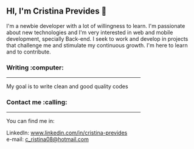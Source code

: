 <h2>HI, I'm Cristina Prevides 👋 </h2>


I'm a newbie developer with a lot of willingness to learn. I'm passionate about new technologies and I'm very interested in web and mobile 
development, specially Back-end. I seek to work and develop in projects that challenge me and stimulate my continuous growth. I'm here to learn and to contribute.


<h3>Writing :computer: </h3>

<hr width="70%">

My goal is to write clean and good quality codes

<h3>Contact me :calling: </h3>

<hr width="70%">

You can find me in:

LinkedIn: www.linkedin.com/in/cristina-prevides <br>
e-mail: c_ristina08@hotmail.com


<!---
tininha94/tininha94 is a ✨ special ✨ repository because its `README.md` (this file) appears on your GitHub profile.
You can click the Preview link to take a look at your changes.
--->
